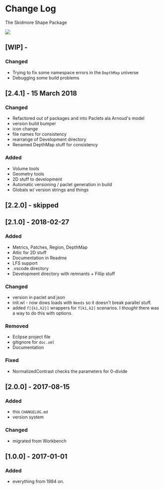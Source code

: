 # Change Log

The Skidmore Shape Package

![](icon.png)

<!--
## Guiding Principles

- Changelogs are for humans, not machines. 
- There should be an entry for every single version.
- The same types of changes should be grouped.
- Versions and sections should be linkable.
- The latest version comes first.
- The release date of each versions is displayed.
- Mention whether you follow Semantic Versioning.

## Types of changes

- `Added` for new features.
- `Changed` for changes in existing functionality.
- `Deprecated` for soon-to-be removed features.
- `Removed` for now removed features.
- `Fixed` for any bug fixes.
- `Security` in case of vulnerabilities. 
-->

## [WIP] - 

### Changed
- Trying to fix some namespace errors in the `DepthMap` universe
- Debugging some build problems

## [2.4.1] - 15 March 2018

### Changed
- Refactored out of packages and into Paclets ala Arnoud's model
- version build bumper
- icon change
- file names for consistency
- rearrange of Development directory
- Renamed DepthMap stuff for consistency

### Added
- Volume tools
- Geometry tools
- 2D stuff to development
- Automatic versioning / paclet generation in build
- Globals w/ version strings and things


## [2.2.0] - skipped

## [2.1.0] - 2018-02-27
### Added

- Metrics, Patches, Region, DepthMap
- Attic for 2D stuff
- Documentation in Readme
- LFS support
- .vscode directory
- Development directory with remnants + Fillip stuff

### Changed

- version in paclet and json
- init.wl - now dows loads with `Needs` so it doesn't break parallel stuff.
- added `f[{k1,k2}]` wrappers for `f[k1,k2]` scenarios. I *thought* there was a way to do this with options.

### Removed

- Eclipse project file
- gitignore for `doc.xml`
- Documentation

### Fixed

- NormalizedContrast checks the parameters for 0-divide

## [2.0.0] - 2017-08-15
### Added
- this `CHANGELOG.md`
- version system

### Changed

- migrated from Workbench


## [1.0.0] - 2017-01-01

### Added

- everything from 1984 on.
